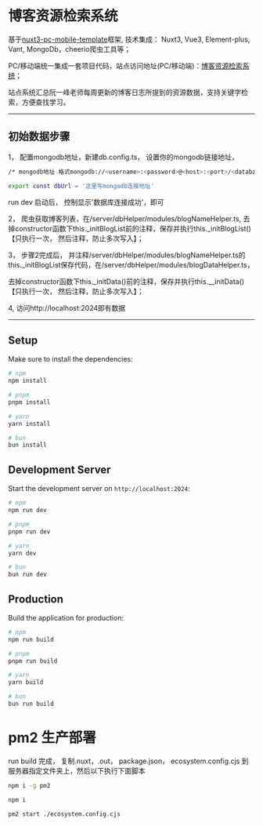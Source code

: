 # 博客资源检索系统

基于[nuxt3-pc-mobile-template](https://github.com/CHitenK/nuxt3-pc-mobile-template)框架, 技术集成： Nuxt3, Vue3, Element-plus, Vant, MongoDb，cheerio爬虫工具等；

PC/移动端统一集成一套项目代码，站点访问地址(PC/移动端)：[博客资源检索系统](http://120.46.210.201:2024/index)；

站点系统汇总阮一峰老师每周更新的博客日志所提到的资源数据，支持关键字检索，方便查找学习。

*****

## 初始数据步骤

1， 配置mongodb地址，新建db.config.ts， 设置你的mongodb链接地址，


  ```bash
  /* mongodb地址 格式mongodb://<username>:<password>@<host>:<port>/<database>?<options>  */

  export const dbUrl = '这里写mongodb连接地址' 
  ```
   
  run dev 启动后， 控制显示'数据库连接成功'，即可

2， 爬虫获取博客列表，在/server/dbHelper/modules/blogNameHelper.ts, 去掉constructor函数下this._initBlogList前的注释，保存并执行this._initBlogList()
【只执行一次， 然后注释，防止多次写入】；

3， 步骤2完成后， 并注释/server/dbHelper/modules/blogNameHelper.ts的this._initBlogList保存代码，在/server/dbHelper/modules/blogDataHelper.ts，

去掉constructor函数下this._initData()前的注释，保存并执行this.__initData()【只执行一次， 然后注释，防止多次写入】；

4, 访问http://localhost:2024即有数据

*****
## Setup

Make sure to install the dependencies:

```bash
# npm
npm install

# pnpm
pnpm install

# yarn
yarn install

# bun
bun install
```

## Development Server

Start the development server on `http://localhost:2024`:

```bash
# npm
npm run dev

# pnpm
pnpm run dev

# yarn
yarn dev

# bun
bun run dev
```

## Production

Build the application for production:

```bash
# npm
npm run build

# pnpm
pnpm run build

# yarn
yarn build

# bun
bun run build
```

# pm2 生产部署

run build 完成， 复制.nuxt，.out， package.json， ecosystem.config.cjs 到服务器指定文件夹上，然后以下执行下面脚本


```bash
npm i -g pm2

npm i

pm2 start ./ecosystem.config.cjs
```
